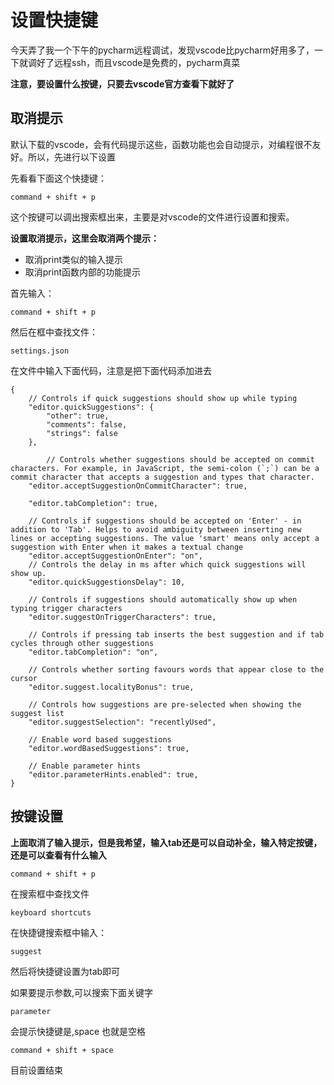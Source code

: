 # 设置快捷键

今天弄了我一个下午的pycharm远程调试，发现vscode比pycharm好用多了，一下就调好了远程ssh，而且vscode是免费的，pycharm真菜

**注意，要设置什么按键，只要去vscode官方查看下就好了**

## 取消提示

默认下载的vscode，会有代码提示这些，函数功能也会自动提示，对编程很不友好。所以，先进行以下设置

先看看下面这个快捷键：

```
command + shift + p
```

这个按键可以调出搜索框出来，主要是对vscode的文件进行设置和搜索。

**设置取消提示，这里会取消两个提示：**

- 取消print类似的输入提示
- 取消print函数内部的功能提示

首先输入：

```
command + shift + p
```

然后在框中查找文件：

```
settings.json
```

在文件中输入下面代码，注意是把下面代码添加进去

```
{   
    // Controls if quick suggestions should show up while typing
    "editor.quickSuggestions": {
        "other": true,
        "comments": false,
        "strings": false
    },

        // Controls whether suggestions should be accepted on commit characters. For example, in JavaScript, the semi-colon (`;`) can be a commit character that accepts a suggestion and types that character.
    "editor.acceptSuggestionOnCommitCharacter": true,

    "editor.tabCompletion": true,

    // Controls if suggestions should be accepted on 'Enter' - in addition to 'Tab'. Helps to avoid ambiguity between inserting new lines or accepting suggestions. The value 'smart' means only accept a suggestion with Enter when it makes a textual change
    "editor.acceptSuggestionOnEnter": "on",
    // Controls the delay in ms after which quick suggestions will show up.
    "editor.quickSuggestionsDelay": 10,

    // Controls if suggestions should automatically show up when typing trigger characters
    "editor.suggestOnTriggerCharacters": true,

    // Controls if pressing tab inserts the best suggestion and if tab cycles through other suggestions
    "editor.tabCompletion": "on",

    // Controls whether sorting favours words that appear close to the cursor
    "editor.suggest.localityBonus": true,

    // Controls how suggestions are pre-selected when showing the suggest list
    "editor.suggestSelection": "recentlyUsed",

    // Enable word based suggestions
    "editor.wordBasedSuggestions": true,

    // Enable parameter hints
    "editor.parameterHints.enabled": true,
}
```

## 按键设置

**上面取消了输入提示，但是我希望，输入tab还是可以自动补全，输入特定按键，还是可以查看有什么输入**

```
command + shift + p
```

在搜索框中查找文件

```
keyboard shortcuts
```

在快捷键搜索框中输入：

```
suggest
```

然后将快捷键设置为tab即可

如果要提示参数,可以搜索下面关键字

```
parameter
```

会提示快捷键是,space 也就是空格

```
command + shift + space
```

目前设置结束

